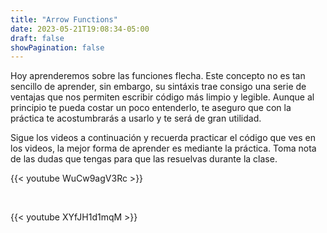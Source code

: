 ```yaml
---
title: "Arrow Functions"
date: 2023-05-21T19:08:34-05:00
draft: false
showPagination: false
---
```


Hoy aprenderemos sobre las funciones flecha. Este concepto no es tan sencillo de aprender, sin embargo, su sintáxis trae consigo una serie de ventajas que nos permiten escribir código más limpio y legible. Aunque al principio te pueda costar un poco entenderlo, te aseguro que con la práctica te acostumbrarás a usarlo y te será de gran utilidad.

Sigue los videos a continuación y recuerda practicar el código que ves en los videos, la mejor forma de aprender es mediante la práctica. Toma nota de las dudas que tengas para que las resuelvas durante la clase.

{{< youtube WuCw9agV3Rc >}}

<br>

{{< youtube XYfJH1d1mqM >}}